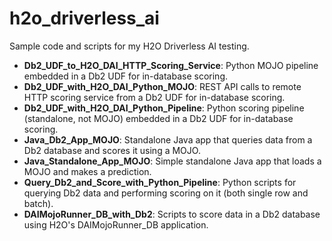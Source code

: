# h2o_driverless_ai
Sample code and scripts for my H2O Driverless AI testing.

- **Db2_UDF_to_H2O_DAI_HTTP_Scoring_Service**: Python MOJO pipeline embedded in a Db2 UDF for in-database scoring.
- **Db2_UDF_with_H2O_DAI_Python_MOJO**: REST API calls to remote HTTP scoring service from a Db2 UDF for in-database scoring.
- **Db2_UDF_with_H2O_DAI_Python_Pipeline**: Python scoring pipeline (standalone, not MOJO) embedded in a Db2 UDF for in-database scoring.
- **Java_Db2_App_MOJO**: Standalone Java app that queries data from a Db2 database and scores it using a MOJO.
- **Java_Standalone_App_MOJO**: Simple standalone Java app that loads a MOJO and makes a prediction.
- **Query_Db2_and_Score_with_Python_Pipeline**: Python scripts for querying Db2 data and performing scoring on it (both single row and batch).
- **DAIMojoRunner_DB_with_Db2**: Scripts to score data in a Db2 database using H2O's DAIMojoRunner_DB application.
